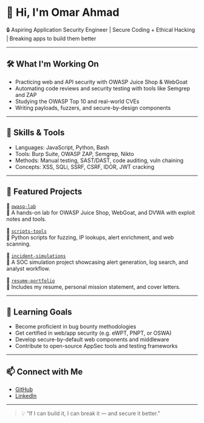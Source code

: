 # 👋 Hi, I'm Omar Ahmad

🔒 Aspiring Application Security Engineer | Secure Coding + Ethical Hacking | Breaking apps to build them better

---

## 🛠️ What I'm Working On

- Practicing web and API security with OWASP Juice Shop & WebGoat  
- Automating code reviews and security testing with tools like Semgrep and ZAP  
- Studying the OWASP Top 10 and real-world CVEs  
- Writing payloads, fuzzers, and secure-by-design components

---

## 🧠 Skills & Tools

- Languages: JavaScript, Python, Bash  
- Tools: Burp Suite, OWASP ZAP, Semgrep, Nikto  
- Methods: Manual testing, SAST/DAST, code auditing, vuln chaining  
- Concepts: XSS, SQLi, SSRF, CSRF, IDOR, JWT cracking

---

## 📂 Featured Projects

🔸 [`owasp-lab`](https://github.com/omarahmadsec/owasp-lab)  
🧪 A hands-on lab for OWASP Juice Shop, WebGoat, and DVWA with exploit notes and tools.

🔸 [`scripts-tools`](https://github.com/omarahmadsec/scripts-tools)  
🔧 Python scripts for fuzzing, IP lookups, alert enrichment, and web scanning.

🔸 [`incident-simulations`](https://github.com/omarahmadsec/incident-simulations)  
🎯 A SOC simulation project showcasing alert generation, log search, and analyst workflow.

🔸 [`resume-portfolio`](https://github.com/omarahmadsec/resume-portfolio)  
📄 Includes my resume, personal mission statement, and cover letters.

---

## 🎯 Learning Goals

- Become proficient in bug bounty methodologies  
- Get certified in web/app security (e.g. eWPT, PNPT, or OSWA)  
- Develop secure-by-default web components and middleware  
- Contribute to open-source AppSec tools and testing frameworks

---

## 📫 Connect with Me

- [GitHub](https://github.com/omarahmadsec)  
- [LinkedIn](https://linkedin.com/in/omar-ahmad-873586270)  

---

> 💡 “If I can build it, I can break it — and secure it better.”
